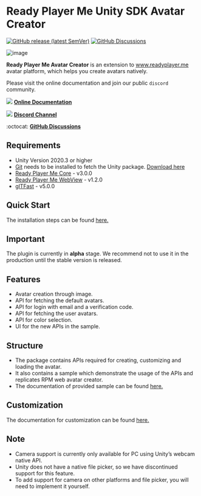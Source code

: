 # Ready Player Me Unity SDK Avatar Creator

[![GitHub release (latest SemVer)](https://img.shields.io/github/v/release/readyplayerme/rpm-unity-sdk-avatar-creator?include_prereleases)](https://github.com/readyplayerme/rpm-unity-sdk-avatar-creator/releases/latest) [![GitHub Discussions](https://img.shields.io/github/discussions/readyplayerme/rpm-unity-sdk-avatar-creator)](https://github.com/readyplayerme/rpm-unity-sdk-avatar-creator/discussions)

![image](https://github.com/readyplayerme/rpm-unity-sdk-avatar-creator/assets/1121080/ec555611-829a-44b7-b215-10e188a25b85)

**Ready Player Me Avatar Creator** is an extension to www.readyplayer.me avatar platform, which helps you create avatars natively.

Please visit the online documentation and join our public `discord` community.

![](https://i.imgur.com/zGamwPM.png) **[Online Documentation]( https://readyplayer.me/docs )**

![](https://i.imgur.com/FgbNsPN.png) **[Discord Channel]( https://discord.gg/9veRUu2 )**

:octocat: **[GitHub Discussions]( https://github.com/readyplayerme/rpm-unity-sdk-avatar-creator/discussions )**

## Requirements
- Unity Version 2020.3 or higher
- [Git](https://git-scm.com) needs to be installed to fetch the Unity package. [Download here](https://git-scm.com/downloads)
- [Ready Player Me Core](https://github.com/readyplayerme/rpm-unity-sdk-core) - v3.0.0
- [Ready Player Me WebView](https://github.com/readyplayerme/rpm-unity-sdk-webview) - v1.2.0
- [glTFast](https://github.com/atteneder/glTFast) - v5.0.0

## Quick Start

The installation steps can be found [here.](Documentation~/QuickStart.md)

## Important

The plugin is currently in **alpha** stage. We recommend not to use it in the production until the stable version is released.

## Features
- Avatar creation through image.
- API for fetching the default avatars.
- API for login with email and a verification code.
- API for fetching the user avatars.
- API for color selection.
- UI for the new APIs in the sample.

## Structure
- The package contains APIs required for creating, customizing and loading the avatar. 
- It also contains a sample which demonstrate the usage of the APIs and replicates RPM web avatar creator.
- The documentation of provided sample can be found [here.](Documentation~/SampleStructure.md)

## Customization

The documentation for customization can be found [here.](Documentation~/CustomizationGuide.md)

## Note

- Camera support is currently only available for PC using Unity’s webcam native API.
- Unity does not have a native file picker, so we have discontinued support for this feature.
- To add support for camera on other platforms and file picker, you will need to implement it yourself.
